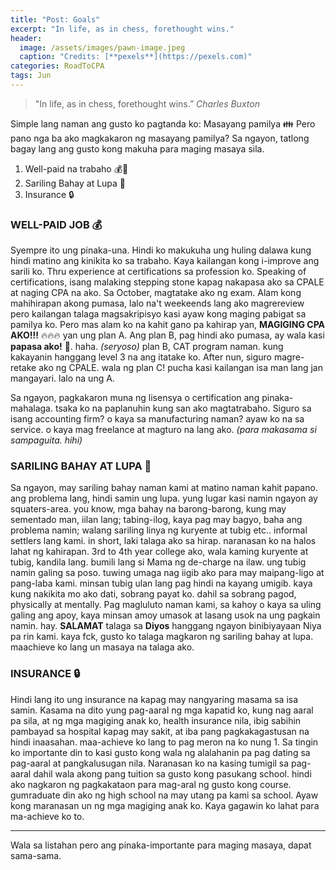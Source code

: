 ```yaml
---
title: "Post: Goals"
excerpt: "In life, as in chess, forethought wins."
header:
  image: /assets/images/pawn-image.jpeg
  caption: "Credits: [**pexels**](https://pexels.com)"
categories: RoadToCPA
tags: Jun
---
```


>"In life, as in chess, forethought wins.” 
 >*Charles Buxton*

Simple lang naman ang gusto ko pagtanda ko: Masayang pamilya 👪
Pero pano nga ba ako magkakaron ng masayang pamilya?
Sa ngayon, tatlong bagay lang ang gusto kong makuha para maging masaya sila.

1. Well-paid na trabaho 💰💸
2. Sariling Bahay at Lupa 🏡
3. Insurance 🔒

### WELL-PAID JOB 💰
  Syempre ito ung pinaka-una. Hindi ko makukuha ung huling dalawa kung hindi matino ang kinikita ko sa trabaho. Kaya kailangan kong i-improve ang sarili ko.
  Thru experience at certifications sa profession ko. Speaking of certifications, isang malaking stepping stone kapag nakapasa ako sa CPALE at naging CPA na ako.
  Sa October, magtatake ako ng exam. Alam kong mahihirapan akong pumasa, lalo na't weekeends lang ako magrereview 
  pero kailangan talaga magsakripisyo kasi ayaw kong maging pabigat sa pamilya ko. Pero mas alam ko na kahit gano pa kahirap yan, **MAGIGING CPA AKO!!!** 🔥🔥🔥
  yan ung plan A. Ang plan B, pag hindi ako pumasa, ay wala kasi **papasa ako!** 💯. haha. *(seryoso)* plan B, CAT program naman.
  kung kakayanin hanggang level 3 na ang itatake ko. After nun, siguro magre-retake ako ng CPALE. 
  wala ng plan C! pucha kasi kailangan isa man lang jan mangayari. lalo na ung A.
  
  Sa ngayon, pagkakaron muna ng lisensya o certification ang pinaka-mahalaga. tsaka ko na paplanuhin kung san ako magtatrabaho. Siguro sa isang accounting firm? o kaya sa manufacturing naman? ayaw ko na sa service. o kaya mag freelance at magturo na lang ako. *(para makasama si sampaguita. hihi)*

### SARILING BAHAY AT LUPA 🏡
  Sa ngayon, may sariling bahay naman kami at matino naman kahit papano. ang problema lang, hindi samin ung lupa. yung lugar kasi namin ngayon ay squaters-area. 
  you know, mga bahay na barong-barong, kung may sementado man, iilan lang; tabing-ilog, kaya pag may bagyo, baha ang problema namin; walang sariling linya ng kuryente at tubig etc.. informal settlers lang kami.
  in short, laki talaga ako sa hirap. naranasan ko na halos lahat ng kahirapan. 3rd to 4th year college ako, wala kaming kuryente at tubig, kandila lang. bumili lang si Mama ng de-charge na ilaw.
  ung tubig namin galing sa poso. tuwing umaga nag iigib ako para may maipang-ligo at pang-laba kami. 
  minsan tubig ulan lang pag hindi na kayang umigib. kaya kung nakikita mo ako dati, sobrang payat ko. dahil sa sobrang pagod, physically at mentally.
  Pag magluluto naman kami, sa kahoy o kaya sa uling galing ang apoy, kaya minsan amoy umasok at lasang usok na ung pagkain namin. hay.
  **SALAMAT** talaga sa **Diyos** hanggang ngayon binibiyayaan Niya pa rin kami.
  kaya fck, gusto ko talaga magkaron ng sariling bahay at lupa. maachieve ko lang un masaya na talaga ako.
  
### INSURANCE 🔒
  Hindi lang ito ung insurance na kapag may nangyaring masama sa isa samin. Kasama na dito yung pag-aaral ng mga kapatid ko, kung nag aaral pa sila, at ng mga magiging anak ko, health insurance nila, ibig sabihin pambayad sa hospital kapag may sakit, at iba pang pagkakagastusan na hindi inaasahan. maa-achieve ko lang to pag meron na ko nung 1.
  Sa tingin ko importante din to kasi gusto kong wala ng alalahanin pa pag dating sa pag-aaral at pangkalusugan nila. Naranasan ko na kasing tumigil sa pag-aaral dahil wala akong pang tuition sa gusto kong pasukang school. hindi ako nagkaron ng pagkakataon para mag-aral ng gusto kong course. gumraduate din ako ng high school na may utang pa kami sa school. 
  Ayaw kong maranasan un ng mga magiging anak ko. Kaya gagawin ko lahat para ma-achieve ko to.
  
---
Wala sa listahan pero ang pinaka-importante para maging masaya, dapat sama-sama.
